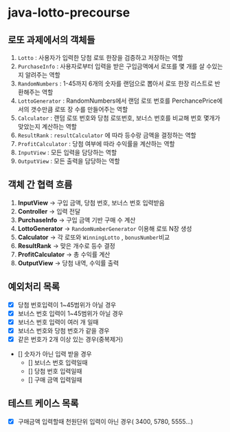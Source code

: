 # java-lotto-precourse
## 로또 과제에서의 객체들

1. `Lotto` : 사용자가 입력한 당첨 로또 한장을 검증하고 저장하는 역할
2. `PurchaseInfo` : 사용자로부터 입력을 받은 구입금액에서 로또를 몇 개를 살 수있는지 알려주는 역할
3. `RandomNumbers` : 1-45까지 6개의 숫자를 랜덤으로 뽑아서 로또 한장 리스트로 반환해주는 역할
4. `LottoGenerator` : RandomNumbers에서 랜덤 로또 번호를  PerchancePrice에서의 갯수만큼 로또 장 수를 만들어주는 역할
5. `Calculator` : 랜덤 로또 번호와 당첨 로또번호, 보너스 번호를 비교해 번호 몇개가 맞았는지 계산하는 역할
6. `ResultRank` : `resultCalculator` 에 따라 등수랑 금액을 결정하는 역할
7. `ProfitCalculator` : 당첨 여부에 따라 수익률을 계산하는 역할
8. `InputView` : 모든 입력을 담당하는 역할
9. `OutputView` : 모든 출력을 담당하는 역할

## 객체 간 협력 흐름

1. **InputView** → 구입 금액, 당첨 번호, 보너스 번호 입력받음
2. **Controller** → 입력 전달
3. **PurchaseInfo** → 구입 금액 기반 구매 수 계산
4. **LottoGenerator** → `RandomNumberGenerator` 이용해 로또 N장 생성
5. **Calculator** → 각 로또와 `WinningLotto` , `bonusNumber`비교
6. **ResultRank** → 맞은 개수로 등수 결정
7. **ProfitCalculator** → 총 수익률 계산
8. **OutputView** → 당첨 내역, 수익률 출력

## 예외처리 목록

- [x] 당첨 번호입력이 1~45범위가 아닐 경우
- [x] 보너스 번호 입력이 1~45범위가 아닐 경우
- [x] 보너스 번호 입력이 여러 개 일때
- [x] 보너스 번호와 당첨 번호가 같을 경우
- [x] 같은 번호가 2개 이상 있는 경우(중복제거)
- [] 숫자가 아닌 입력 받을 경우
  - [] 보너스 번호 입력일때
  - [] 당첨 번호 입력일때
  - [] 구매 금액 입력일때

## 테스트 케이스 목록

-[x] 구매금액 입력할때 천원단위 입력이 아닌 경우( 3400, 5780, 5555...)